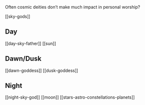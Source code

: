 Often cosmic deities don’t make much impact in personal worship?


[[sky-gods]]

## Day
[[day-sky-father]]
[[sun]]
## Dawn/Dusk
[[dawn-goddess]]
[[dusk-goddess]]
## Night
[[night-sky-god]]
[[moon]]
[[stars-astro-constellations-planets]]